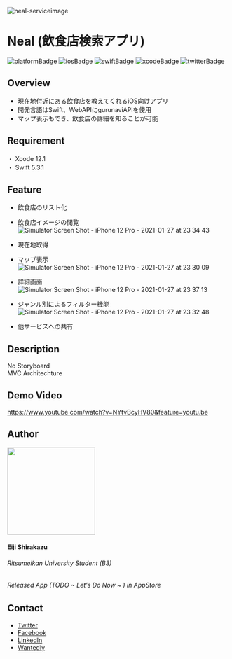
![neal-serviceimage](https://user-images.githubusercontent.com/64912886/105801408-6b259100-5fdc-11eb-887e-dc3ff9209435.png)
# Neal (飲食店検索アプリ)

![platformBadge](https://img.shields.io/badge/platform-ios-blue?style=plastic)
![iosBadge](https://img.shields.io/badge/ios-14+-blue?style=plastic)
![swiftBadge](https://img.shields.io/badge/swift-5.3.1-orange?style=plastic&logo=swift)
![xcodeBadge](https://img.shields.io/badge/-Xcode-grey.svg?logo=xcode&style=plastic)
![twitterBadge](https://img.shields.io/badge/twitter-@cychow__app-9cf?style=plastic)

## Overview
- 現在地付近にある飲食店を教えてくれるiOS向けアプリ  
- 開発言語はSwift、WebAPIにgurunaviAPIを使用  
- マップ表示もでき、飲食店の詳細を知ることが可能

## Requirement
・ Xcode 12.1  
・ Swift 5.3.1

## Feature
- 飲食店のリスト化
- 飲食店イメージの閲覧
![Simulator Screen Shot - iPhone 12 Pro - 2021-01-27 at 23 34 43](https://user-images.githubusercontent.com/64912886/106025135-cf933e00-610b-11eb-9664-5d24b6b43b42.png)

- 現在地取得
- マップ表示
![Simulator Screen Shot - iPhone 12 Pro - 2021-01-27 at 23 30 09](https://user-images.githubusercontent.com/64912886/106025046-bdb19b00-610b-11eb-870d-2bd31286347d.png)

- 詳細画面
![Simulator Screen Shot - iPhone 12 Pro - 2021-01-27 at 23 37 13](https://user-images.githubusercontent.com/64912886/106025183-d7eb7900-610b-11eb-908d-22ef59c5cd65.png)

- ジャンル別によるフィルター機能
![Simulator Screen Shot - iPhone 12 Pro - 2021-01-27 at 23 32 48](https://user-images.githubusercontent.com/64912886/106025086-c73b0300-610b-11eb-9798-841ec2d7fe16.png)

- 他サービスへの共有



## Description
 No Storyboard  
 MVC Architechture
 
## Demo Video
https://www.youtube.com/watch?v=NYtvBcyHV80&feature=youtu.be
## Author
<img src="https://user-images.githubusercontent.com/64912886/101135777-a09ea580-364f-11eb-8e3e-4a7d25158a21.png" width="200"> 

#### Eiji Shirakazu
###### Ritsumeikan University Student (B3)
###### Released App (TODO ~ Let's Do Now ~ ) in AppStore

## Contact
- [Twitter](https://mobile.twitter.com/cychow_app)  
- [Facebook](https://www.facebook.com/eiji.shira.3)  
- [LinkedIn](https://www.linkedin.com/in/eiji-shirakazu-57077b197/)  
- [Wantedly](https://www.wantedly.com/id/eiji_shirakazu)  
